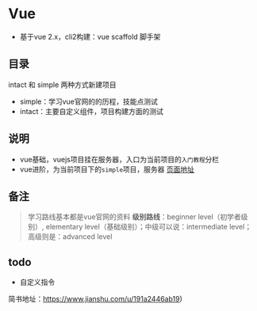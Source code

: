 # Vue 


- 基于vue 2.x，cli2构建：vue scaffold 脚手架

## 目录

intact 和 simple 两种方式新建项目
- simple：学习vue官网的的历程，技能点测试
- intact：主要自定义组件，项目构建方面的测试

## 说明
- vue基础，vuejs项目挂在服务器，入口为当前项目的`入门教程`分栏
- vue进阶，为当前项目下的`simple`项目，服务器 [页面地址](http://47.100.123.138:99/#/index)

## 备注
> 学习路线基本都是vue官网的资料
> **级别路线**：beginner level（初学者级别）, elementary level（基础级别）；中级可以说：intermediate level；高级则是：advanced level

## todo
- 自定义指令

简书地址：https://www.jianshu.com/u/191a2446ab19)

